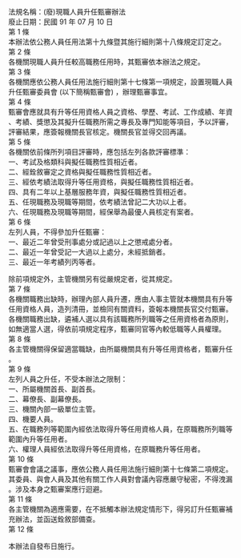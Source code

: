 法規名稱：(廢)現職人員升任甄審辦法  
廢止日期：民國 91 年 07 月 10 日  
第 1 條  
本辦法依公務人員任用法第十九條暨其施行細則第十八條規定訂定之。  
第 2 條  
各機關現職人員升任較高職務任用時，其甄審依本辦法之規定。  
第 3 條  
各機關應依公務人員任用法施行細則第十七條第一項規定，設置現職人員  
升任甄審委員會 (以下簡稱甄審會) ，辦理甄審事宜。  
第 4 條  
甄審會應就具有升等任用資格人員之資格、學歷、考試、工作成績、年資  
、考績、獎懲及其擬升任職務所需之專長及專門知能等項目，予以評審，  
評審結果，應簽報機關長官核定。機關長官並得交回再議。  
第 5 條  
各機關依前條所列項目評審時，應包括左列各款評審標準：  
一、考試及格類科與擬任職務性質相近者。  
二、經銓敘審定之資格與擬任職務性質相近者。  
三、經依考績法取得升等任用資格，與擬任職務性質相近者。  
四、具有二年以上基層服務年資，與擬任職務性質相近者。  
五、任現職務及現職等期間，依考績法曾記二大功以上者。  
六、任現職務及現職等期間，經保舉為最優人員核定有案者。  
第 6 條  
左列人員，不得參加升任甄審：  
一、最近二年曾受刑事處分或記過以上之懲戒處分者。  
二、最近一年曾受記一大過以上處分，未經抵銷者。  
三、最近一年考績列丙等者。  


除前項規定外，主管機關另有從嚴規定者，從其規定。  
第 7 條  
各機關職務出缺時，辦理內部人員升遷，應由人事主管就本機關具有升等  
任用資格人員，造列清冊，並檢同有關資料，簽報本機關長官交付甄審。  
各機關職務出缺，遴補人選以具有該職務所列職等之任用資格者為原則，  
如無適當人選，得依前項規定程序，甄審同官等內較低職等人員權理。  
第 8 條  
各主管機關得保留適當職缺，由所屬機關具有升等任用資格者，甄審升任  
。  
第 9 條  
左列人員之升任，不受本辦法之限制：  
一、所屬機關首長、副首長。  
二、幕僚長、副幕僚長。  
三、機關內部一級單位主管。  
四、機要人員。  
五、在職務列等範圍內經依法取得升等任用資格人員，在原職務所列職等  
範圍內升等任用者。  
六、權理人員經依法取得升等任用資格，在原職務升等任用者。  
第 10 條  
甄審會會議之議事，應依公務人員任用法施行細則第十七條第二項規定。  
其委員、與會人員及其他有關工作人員對會議內容應嚴守秘密，不得洩漏  
。涉及本身之甄審案應行迴避。  
第 11 條  
各主管機關為適應需要，在不抵觸本辦法規定情形下，得另訂升任甄審補  
充辦法，並函送銓敘部備查。  
第 12 條  


本辦法自發布日施行。  



